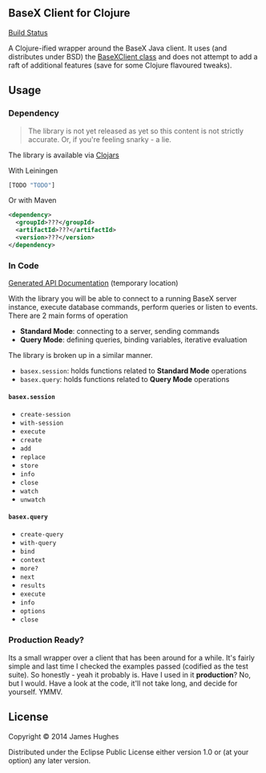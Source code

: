 ## BaseX Client for Clojure

[Build Status](https://travis-ci.org/kouphax/basex-clojure-client)

A Clojure-ified wrapper around the BaseX Java client. It uses (and distributes under BSD) the [BaseXClient class](https://github.com/kouphax/basex-clojure-client/blob/master/src/main/java/basex/core/BaseXClient.java) and does not attempt to add a raft of additional features (save for some Clojure flavoured tweaks).

## Usage

### Dependency

> The library is not yet released as yet so this content is not strictly accurate.  Or, if you're feeling snarky - a lie.

The library is available via [Clojars](#TODO)

With Leiningen

```clojure
[TODO "TODO"]
```

Or with Maven

```xml
<dependency>
  <groupId>???</groupId>
  <artifactId>???</artifactId>
  <version>???</version>
</dependency>
```

### In Code

[Generated API Documentation](https://rawgit.com/kouphax/basex-clojure-client/master/doc/index.html) (temporary location)

With the library you will be able to connect to a running BaseX server instance, execute database commands, perform queries or listen to events. There are 2 main forms of operation

- __Standard Mode__: connecting to a server, sending commands
- __Query Mode__: defining queries, binding variables, iterative evaluation

The library is broken up in a similar manner.

- `basex.session`: holds functions related to __Standard Mode__ operations
- `basex.query`: holds functions related to __Query Mode__ operations

#### `basex.session`

- `create-session`
- `with-session`
- `execute`
- `create`
- `add`
- `replace`
- `store`
- `info`
- `close`
- `watch`
- `unwatch`

#### `basex.query`

- `create-query`
- `with-query`
- `bind`
- `context`
- `more?`
- `next`
- `results`
- `execute`
- `info`
- `options`
- `close`

### Production Ready?

Its a small wrapper over a client that has been around for a while.  It's fairly simple and last time I checked the examples passed (codified as the test suite).  So honestly - yeah it probably is.  Have I used in it __production__? No, but I would.  Have a look at the code, it'll not take long, and decide for yourself. YMMV.

## License

Copyright © 2014 James Hughes

Distributed under the Eclipse Public License either version 1.0 or (at
your option) any later version.
